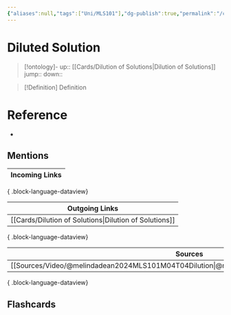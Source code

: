 ```yaml
---
{"aliases":null,"tags":["Uni/MLS101"],"dg-publish":true,"permalink":"/cards/diluted-solution/","dgPassFrontmatter":true}
---
```


# Diluted Solution

> [!ontology]-
> up:: [[Cards/Dilution of Solutions\|Dilution of Solutions]]
> jump:: 
> down:: 

> [!Definition] Definition

# Reference

- 

## Mentions

| Incoming Links |
| -------------- |

{ .block-language-dataview}

| Outgoing Links                                            |
| --------------------------------------------------------- |
| [[Cards/Dilution of Solutions\|Dilution of Solutions]] |

{ .block-language-dataview}

| Sources                                                                                         |
| ----------------------------------------------------------------------------------------------- |
| [[Sources/Video/@melindadean2024MLS101M04T04Dilution\|@melindadean2024MLS101M04T04Dilution]] |

{ .block-language-dataview}

## Flashcards